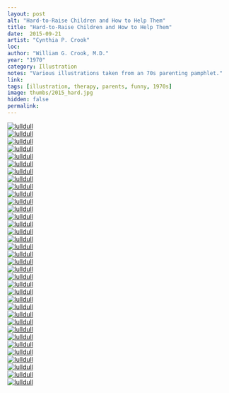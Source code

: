 ```yaml
---
layout: post
alt: "Hard-to-Raise Children and How to Help Them"
title: "Hard-to-Raise Children and How to Help Them"
date:  2015-09-21
artist: "Cynthia P. Crook"
loc: 
author: "William G. Crook, M.D."
year: "1970"
category: Illustration
notes: "Various illustrations taken from an 70s parenting pamphlet."
link: 
tags: [illustration, therapy, parents, funny, 1970s]
image: thumbs/2015_hard.jpg
hidden: false
permalink:
---
```






<div class="post_image">
	<a href="{{ site.baseurl }}/images/posts/2015_hard/001.jpg" target="_blank">
	<img src="{{ site.baseurl }}/images/posts/2015_hard/001.jpg" alt="lulldull"></a>
</div>

<div class="post_image">
	<a href="{{ site.baseurl }}/images/posts/2015_hard/002.jpg" target="_blank">
	<img src="{{ site.baseurl }}/images/posts/2015_hard/002.jpg" alt="lulldull"></a>
</div>

<div class="post_image">
	<a href="{{ site.baseurl }}/images/posts/2015_hard/003.jpg" target="_blank">
	<img src="{{ site.baseurl }}/images/posts/2015_hard/003.jpg" alt="lulldull"></a>
</div>

<div class="post_image">
	<a href="{{ site.baseurl }}/images/posts/2015_hard/004.jpg" target="_blank">
	<img src="{{ site.baseurl }}/images/posts/2015_hard/004.jpg" alt="lulldull"></a>
</div>

<div class="post_image">
	<a href="{{ site.baseurl }}/images/posts/2015_hard/005.jpg" target="_blank">
	<img src="{{ site.baseurl }}/images/posts/2015_hard/005.jpg" alt="lulldull"></a>
</div>

<div class="post_image">
	<a href="{{ site.baseurl }}/images/posts/2015_hard/006.jpg" target="_blank">
	<img src="{{ site.baseurl }}/images/posts/2015_hard/006.jpg" alt="lulldull"></a>
</div>

<div class="post_image">
	<a href="{{ site.baseurl }}/images/posts/2015_hard/007.jpg" target="_blank">
	<img src="{{ site.baseurl }}/images/posts/2015_hard/007.jpg" alt="lulldull"></a>
</div>


<div class="post_image">
	<a href="{{ site.baseurl }}/images/posts/2015_hard/008.jpg" target="_blank">
	<img src="{{ site.baseurl }}/images/posts/2015_hard/008.jpg" alt="lulldull"></a>
</div>

<div class="post_image">
	<a href="{{ site.baseurl }}/images/posts/2015_hard/009.jpg" target="_blank">
	<img src="{{ site.baseurl }}/images/posts/2015_hard/009.jpg" alt="lulldull"></a>
</div>

<div class="post_image">
	<a href="{{ site.baseurl }}/images/posts/2015_hard/010.jpg" target="_blank">
	<img src="{{ site.baseurl }}/images/posts/2015_hard/010.jpg" alt="lulldull"></a>
</div>


<div class="post_image">
	<a href="{{ site.baseurl }}/images/posts/2015_hard/011.jpg" target="_blank">
	<img src="{{ site.baseurl }}/images/posts/2015_hard/011.jpg" alt="lulldull"></a>
</div>


<div class="post_image">
	<a href="{{ site.baseurl }}/images/posts/2015_hard/012.jpg" target="_blank">
	<img src="{{ site.baseurl }}/images/posts/2015_hard/012.jpg" alt="lulldull"></a>
</div>


<div class="post_image">
	<a href="{{ site.baseurl }}/images/posts/2015_hard/013.jpg" target="_blank">
	<img src="{{ site.baseurl }}/images/posts/2015_hard/013.jpg" alt="lulldull"></a>
</div>


<div class="post_image">
	<a href="{{ site.baseurl }}/images/posts/2015_hard/014.jpg" target="_blank">
	<img src="{{ site.baseurl }}/images/posts/2015_hard/014.jpg" alt="lulldull"></a>
</div>


<div class="post_image">
	<a href="{{ site.baseurl }}/images/posts/2015_hard/015.jpg" target="_blank">
	<img src="{{ site.baseurl }}/images/posts/2015_hard/015.jpg" alt="lulldull"></a>
</div>

<div class="post_image">
	<a href="{{ site.baseurl }}/images/posts/2015_hard/016.jpg" target="_blank">
	<img src="{{ site.baseurl }}/images/posts/2015_hard/016.jpg" alt="lulldull"></a>
</div>

<div class="post_image">
	<a href="{{ site.baseurl }}/images/posts/2015_hard/017.jpg" target="_blank">
	<img src="{{ site.baseurl }}/images/posts/2015_hard/017.jpg" alt="lulldull"></a>
</div>

<div class="post_image">
	<a href="{{ site.baseurl }}/images/posts/2015_hard/018.jpg" target="_blank">
	<img src="{{ site.baseurl }}/images/posts/2015_hard/018.jpg" alt="lulldull"></a>
</div>

<div class="post_image">
	<a href="{{ site.baseurl }}/images/posts/2015_hard/019.jpg" target="_blank">
	<img src="{{ site.baseurl }}/images/posts/2015_hard/019.jpg" alt="lulldull"></a>
</div>

<div class="post_image">
	<a href="{{ site.baseurl }}/images/posts/2015_hard/020.jpg" target="_blank">
	<img src="{{ site.baseurl }}/images/posts/2015_hard/020.jpg" alt="lulldull"></a>
</div>

<div class="post_image">
	<a href="{{ site.baseurl }}/images/posts/2015_hard/021.jpg" target="_blank">
	<img src="{{ site.baseurl }}/images/posts/2015_hard/021.jpg" alt="lulldull"></a>
</div>

<div class="post_image">
	<a href="{{ site.baseurl }}/images/posts/2015_hard/022.jpg" target="_blank">
	<img src="{{ site.baseurl }}/images/posts/2015_hard/022.jpg" alt="lulldull"></a>
</div>

<div class="post_image">
	<a href="{{ site.baseurl }}/images/posts/2015_hard/023.jpg" target="_blank">
	<img src="{{ site.baseurl }}/images/posts/2015_hard/023.jpg" alt="lulldull"></a>
</div>

<div class="post_image">
	<a href="{{ site.baseurl }}/images/posts/2015_hard/024.jpg" target="_blank">
	<img src="{{ site.baseurl }}/images/posts/2015_hard/024.jpg" alt="lulldull"></a>
</div>

<div class="post_image">
	<a href="{{ site.baseurl }}/images/posts/2015_hard/025.jpg" target="_blank">
	<img src="{{ site.baseurl }}/images/posts/2015_hard/025.jpg" alt="lulldull"></a>
</div>

<div class="post_image">
	<a href="{{ site.baseurl }}/images/posts/2015_hard/026.jpg" target="_blank">
	<img src="{{ site.baseurl }}/images/posts/2015_hard/026.jpg" alt="lulldull"></a>
</div>

<div class="post_image">
	<a href="{{ site.baseurl }}/images/posts/2015_hard/027.jpg" target="_blank">
	<img src="{{ site.baseurl }}/images/posts/2015_hard/027.jpg" alt="lulldull"></a>
</div>

<div class="post_image">
	<a href="{{ site.baseurl }}/images/posts/2015_hard/028.jpg" target="_blank">
	<img src="{{ site.baseurl }}/images/posts/2015_hard/028.jpg" alt="lulldull"></a>
</div>

<div class="post_image">
	<a href="{{ site.baseurl }}/images/posts/2015_hard/029.jpg" target="_blank">
	<img src="{{ site.baseurl }}/images/posts/2015_hard/029.jpg" alt="lulldull"></a>
</div>

<div class="post_image">
	<a href="{{ site.baseurl }}/images/posts/2015_hard/030.jpg" target="_blank">
	<img src="{{ site.baseurl }}/images/posts/2015_hard/030.jpg" alt="lulldull"></a>
</div>

<div class="post_image">
	<a href="{{ site.baseurl }}/images/posts/2015_hard/031.jpg" target="_blank">
	<img src="{{ site.baseurl }}/images/posts/2015_hard/031.jpg" alt="lulldull"></a>
</div>

<div class="post_image">
	<a href="{{ site.baseurl }}/images/posts/2015_hard/032.jpg" target="_blank">
	<img src="{{ site.baseurl }}/images/posts/2015_hard/032.jpg" alt="lulldull"></a>
</div>

<div class="post_image">
	<a href="{{ site.baseurl }}/images/posts/2015_hard/033.jpg" target="_blank">
	<img src="{{ site.baseurl }}/images/posts/2015_hard/033.jpg" alt="lulldull"></a>
</div>

<div class="post_image">
	<a href="{{ site.baseurl }}/images/posts/2015_hard/034.jpg" target="_blank">
	<img src="{{ site.baseurl }}/images/posts/2015_hard/034.jpg" alt="lulldull"></a>
</div>

<div class="post_image">
	<a href="{{ site.baseurl }}/images/posts/2015_hard/035.jpg" target="_blank">
	<img src="{{ site.baseurl }}/images/posts/2015_hard/035.jpg" alt="lulldull"></a>
</div>